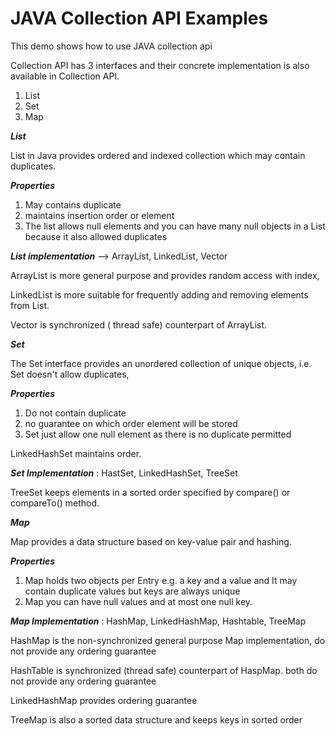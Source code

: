JAVA Collection API Examples
=====

This demo shows how to use JAVA collection api

Collection API has 3 interfaces and their concrete implementation is also available in Collection API.

1) List
2) Set
3) Map

***List***

List in Java provides ordered and indexed collection which may contain duplicates. 

***Properties***

1) May contains duplicate
2) maintains insertion order or element
3) The list allows null elements and you can have many null objects in a List because it also allowed duplicates

***List implementation*** --> ArrayList, LinkedList, Vector

ArrayList is more general purpose and provides random access with index, 

LinkedList is more suitable for frequently adding and removing elements from List. 

Vector is synchronized ( thread safe) counterpart of ArrayList.

***Set***

The Set interface provides an unordered collection of unique objects, i.e. Set doesn't allow duplicates, 

***Properties***

1) Do not contain duplicate
2) no guarantee on which order element will be stored
3) Set just allow one null element as there is no duplicate permitted

LinkedHashSet maintains order.

***Set Implementation*** : HastSet, LinkedHashSet, TreeSet

TreeSet keeps elements in a sorted order specified by compare() or compareTo() method.


***Map***

Map provides a data structure based on key-value pair and hashing. 

***Properties***

1) Map holds two objects per Entry e.g. a key and a value and It may contain duplicate values but keys are always unique
2) Map you can have null values and at most one null key.

***Map Implementation*** : HashMap, LinkedHashMap, Hashtable, TreeMap

HashMap is the non-synchronized general purpose Map implementation, do not provide any ordering guarantee

HashTable is synchronized (thread safe) counterpart of HaspMap. both do not provide any ordering guarantee

LinkedHashMap provides ordering guarantee

TreeMap is also a sorted data structure and keeps keys in sorted order



